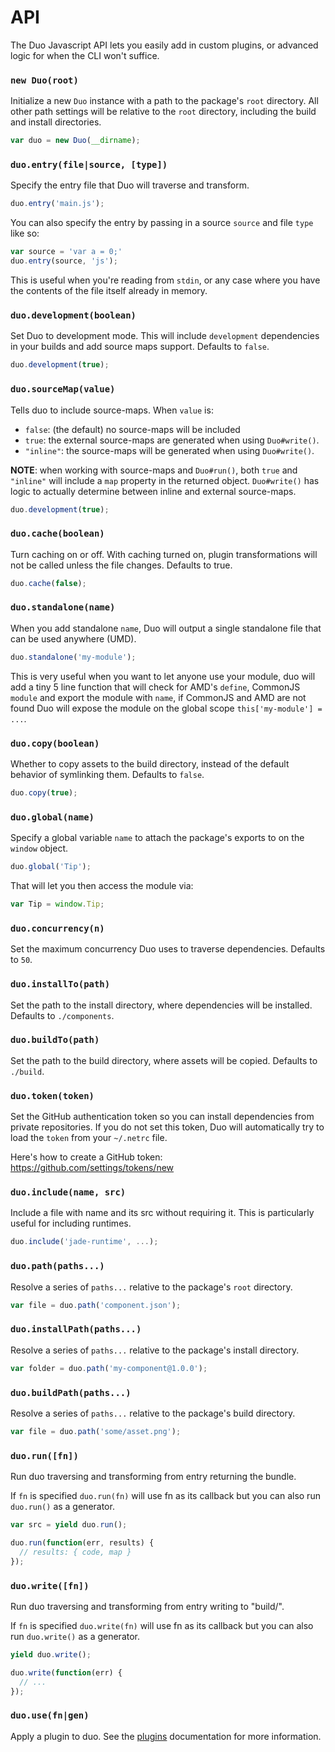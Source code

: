 
# API

The Duo Javascript API lets you easily add in custom plugins, or advanced logic for when the CLI won't suffice.

### `new Duo(root)`

Initialize a new `Duo` instance with a path to the package's `root` directory. All other path settings will be relative to the `root` directory, including the build and install directories.

```js
var duo = new Duo(__dirname);
```

### `duo.entry(file|source, [type])`

Specify the entry file that Duo will traverse and transform.

```js
duo.entry('main.js');
```

You can also specify the entry by passing in a source `source` and file `type` like so:

```js
var source = 'var a = 0;'
duo.entry(source, 'js');
```

This is useful when you're reading from `stdin`, or any case where you have the contents of the file itself already in memory.


### `duo.development(boolean)`

Set Duo to development mode. This will include `development` dependencies in your builds and add source maps support. Defaults to `false`.

```js
duo.development(true);
```

### `duo.sourceMap(value)`

Tells duo to include source-maps. When `value` is:

 * `false`: (the default) no source-maps will be included
 * `true`: the external source-maps are generated when using `Duo#write()`.
 * `"inline"`: the source-maps will be generated when using `Duo#write()`.

**NOTE**: when working with source-maps and `Duo#run()`, both `true` and `"inline"` will include a
`map` property in the returned object. `Duo#write()` has logic to actually determine between inline
and external source-maps.

```js
duo.development(true);
```

### `duo.cache(boolean)`

Turn caching on or off.  With caching turned on, plugin transformations will not be called unless the file changes. Defaults to true.

```js
duo.cache(false);
```

### `duo.standalone(name)`

When you add standalone `name`, Duo will output a single standalone file that can be used anywhere (UMD).

```js
duo.standalone('my-module');
```

This is very useful when you want to let anyone use your module, duo will add a tiny 5 line function that will
check for AMD's `define`, CommonJS `module` and export the module with `name`, if CommonJS and AMD are not found
Duo will expose the module on the global scope `this['my-module'] = ...`.

### `duo.copy(boolean)`

Whether to copy assets to the build directory, instead of the default behavior of symlinking them. Defaults to `false`.

```js
duo.copy(true);
```

### `duo.global(name)`

Specify a global variable `name` to attach the package's exports to on the `window` object.

```js
duo.global('Tip');
```

That will let you then access the module via:

```js
var Tip = window.Tip;
```

### `duo.concurrency(n)`

Set the maximum concurrency Duo uses to traverse dependencies. Defaults to `50`.

### `duo.installTo(path)`

Set the path to the install directory, where dependencies will be installed. Defaults to `./components`.

### `duo.buildTo(path)`

Set the path to the build directory, where assets will be copied. Defaults to `./build`.

### `duo.token(token)`

Set the GitHub authentication token so you can install dependencies from private repositories. If you do not set this token, Duo will automatically try to load the `token` from your `~/.netrc` file.

Here's how to create a GitHub token: https://github.com/settings/tokens/new

### `duo.include(name, src)`

Include a file with name and its src without requiring it. This is particularly useful for including runtimes.

```js
duo.include('jade-runtime', ...);
```

### `duo.path(paths...)`

Resolve a series of `paths...` relative to the package's `root` directory.

```js
var file = duo.path('component.json');
```

### `duo.installPath(paths...)`

Resolve a series of `paths...` relative to the package's install directory.

```js
var folder = duo.path('my-component@1.0.0');
```

### `duo.buildPath(paths...)`

Resolve a series of `paths...` relative to the package's build directory.

```js
var file = duo.path('some/asset.png');
```

### `duo.run([fn])`

Run duo traversing and transforming from entry returning the bundle.

If `fn` is specified `duo.run(fn)` will use fn as its callback but you can also run `duo.run()` as a generator.

```js
var src = yield duo.run();
```

```js
duo.run(function(err, results) {
  // results: { code, map }
});
```

### `duo.write([fn])`

Run duo traversing and transforming from entry writing to "build/".

If `fn` is specified `duo.write(fn)` will use fn as its callback but you can also run `duo.write()` as a generator.

```js
yield duo.write();
```

```js
duo.write(function(err) {
  // ...
});
```

### `duo.use(fn|gen)`

Apply a plugin to duo. See the [plugins](plugins.md) documentation for more information.
